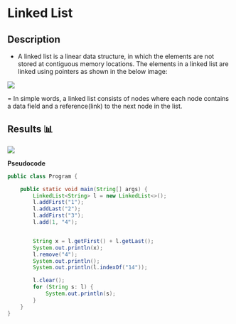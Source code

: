 Linked List
=======================

## Description
- A linked list is a linear data structure, in which the elements are not stored at contiguous memory locations. The elements in a linked list are linked using pointers as shown in the below image:

<img src="https://github.com/Vlajkovic01/Data-Structures-and-Algorithms-in-Java/blob/main/others/LinkedList.png" align=center>

= In simple words, a linked list consists of nodes where each node contains a data field and a reference(link) to the next node in the list.

## Results 📊


<img src="https://github.com/Vlajkovic01/Data-Structures-and-Algorithms-in-Java/blob/main/others/LinkedList.gif" align=center>

**Pseudocode**
```java
public class Program {

    public static void main(String[] args) {
        LinkedList<String> l = new LinkedList<>();
        l.addFirst("1");
        l.addLast("2");
        l.addFirst("3");
        l.add(1, "4");


        String x = l.getFirst() + l.getLast();
        System.out.println(x);
        l.remove("4");
        System.out.println();
        System.out.println(l.indexOf("14"));

        l.clear();
        for (String s: l) {
            System.out.println(s);
        }
    }
}
```
